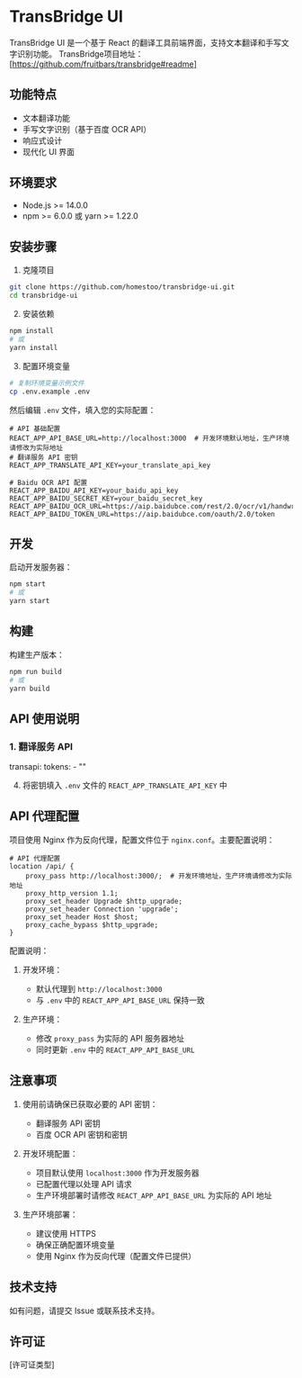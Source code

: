 # TransBridge UI

TransBridge UI 是一个基于 React 的翻译工具前端界面，支持文本翻译和手写文字识别功能。
TransBridge项目地址： [https://github.com/fruitbars/transbridge#readme]

## 功能特点

- 文本翻译功能
- 手写文字识别（基于百度 OCR API）
- 响应式设计
- 现代化 UI 界面

## 环境要求

- Node.js >= 14.0.0
- npm >= 6.0.0 或 yarn >= 1.22.0

## 安装步骤

1. 克隆项目
```bash
git clone https://github.com/homestoo/transbridge-ui.git
cd transbridge-ui
```

2. 安装依赖
```bash
npm install
# 或
yarn install
```

3. 配置环境变量
```bash
# 复制环境变量示例文件
cp .env.example .env
```

然后编辑 `.env` 文件，填入您的实际配置：
```env
# API 基础配置
REACT_APP_API_BASE_URL=http://localhost:3000  # 开发环境默认地址，生产环境请修改为实际地址
# 翻译服务 API 密钥
REACT_APP_TRANSLATE_API_KEY=your_translate_api_key

# Baidu OCR API 配置
REACT_APP_BAIDU_API_KEY=your_baidu_api_key
REACT_APP_BAIDU_SECRET_KEY=your_baidu_secret_key
REACT_APP_BAIDU_OCR_URL=https://aip.baidubce.com/rest/2.0/ocr/v1/handwriting
REACT_APP_BAIDU_TOKEN_URL=https://aip.baidubce.com/oauth/2.0/token
```

## 开发

启动开发服务器：
```bash
npm start
# 或
yarn start
```

## 构建

构建生产版本：
```bash
npm run build
# 或
yarn build
```

## API 使用说明

### 1. 翻译服务 API
transapi:
  tokens:
    - ""

4. 将密钥填入 `.env` 文件的 `REACT_APP_TRANSLATE_API_KEY` 中



## API 代理配置

项目使用 Nginx 作为反向代理，配置文件位于 `nginx.conf`。主要配置说明：

```nginx
# API 代理配置
location /api/ {
    proxy_pass http://localhost:3000/;  # 开发环境地址，生产环境请修改为实际地址
    proxy_http_version 1.1;
    proxy_set_header Upgrade $http_upgrade;
    proxy_set_header Connection 'upgrade';
    proxy_set_header Host $host;
    proxy_cache_bypass $http_upgrade;
}
```

配置说明：
1. 开发环境：
   - 默认代理到 `http://localhost:3000`
   - 与 `.env` 中的 `REACT_APP_API_BASE_URL` 保持一致

2. 生产环境：
   - 修改 `proxy_pass` 为实际的 API 服务器地址
   - 同时更新 `.env` 中的 `REACT_APP_API_BASE_URL`

## 注意事项

1. 使用前请确保已获取必要的 API 密钥：
   - 翻译服务 API 密钥
   - 百度 OCR API 密钥和密钥

2. 开发环境配置：
   - 项目默认使用 `localhost:3000` 作为开发服务器
   - 已配置代理以处理 API 请求
   - 生产环境部署时请修改 `REACT_APP_API_BASE_URL` 为实际的 API 地址

3. 生产环境部署：
   - 建议使用 HTTPS
   - 确保正确配置环境变量
   - 使用 Nginx 作为反向代理（配置文件已提供）

## 技术支持

如有问题，请提交 Issue 或联系技术支持。

## 许可证

[许可证类型]
